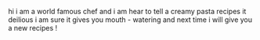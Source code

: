 hi i am  a world famous chef and i am hear to tell a creamy pasta recipes
it  deilious
i am sure it gives you mouth - watering 
and next time i will give you a new recipes !




